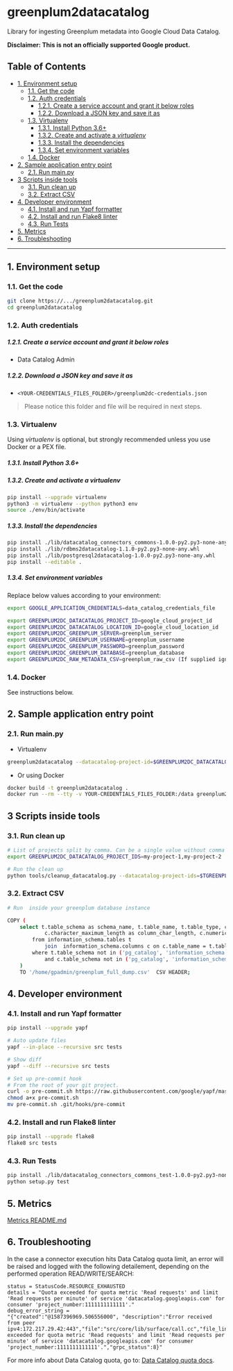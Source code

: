 # greenplum2datacatalog

Library for ingesting Greenplum metadata into Google Cloud Data Catalog.

**Disclaimer: This is not an officially supported Google product.**

<!--
  ⚠️ DO NOT UPDATE THE TABLE OF CONTENTS MANUALLY ️️⚠️
  run `npx markdown-toc -i README.md`.

  Please stick to 80-character line wraps as much as you can.
-->

## Table of Contents

<!-- toc -->

- [1. Environment setup](#1-environment-setup)
  * [1.1. Get the code](#11-get-the-code)
  * [1.2. Auth credentials](#12-auth-credentials)
      - [1.2.1. Create a service account and grant it below roles](#121-create-a-service-account-and-grant-it-below-roles)
      - [1.2.2. Download a JSON key and save it as](#122-download-a-json-key-and-save-it-as)
  * [1.3. Virtualenv](#13-virtualenv)
      - [1.3.1. Install Python 3.6+](#131-install-python-36)
      - [1.3.2. Create and activate a *virtualenv*](#132-create-and-activate-a-virtualenv)
      - [1.3.3. Install the dependencies](#133-install-the-dependencies)
      - [1.3.4. Set environment variables](#134-set-environment-variables)
  * [1.4. Docker](#14-docker)
- [2. Sample application entry point](#2-sample-application-entry-point)
  * [2.1. Run main.py](#21-run-mainpy)
- [3 Scripts inside tools](#3-scripts-inside-tools)
  * [3.1. Run clean up](#31-run-clean-up)
  * [3.2. Extract CSV](#32-extract-csv)
- [4. Developer environment](#4-developer-environment)
  * [4.1. Install and run Yapf formatter](#41-install-and-run-yapf-formatter)
  * [4.2. Install and run Flake8 linter](#42-install-and-run-flake8-linter)
  * [4.3. Run Tests](#43-run-tests)
- [5. Metrics](#5-metrics)
- [6. Troubleshooting](#6-troubleshooting)

<!-- tocstop -->

-----

## 1. Environment setup

### 1.1. Get the code

````bash
git clone https://.../greenplum2datacatalog.git
cd greenplum2datacatalog
````

### 1.2. Auth credentials

##### 1.2.1. Create a service account and grant it below roles

- Data Catalog Admin

##### 1.2.2. Download a JSON key and save it as
- `<YOUR-CREDENTIALS_FILES_FOLDER>/greenplum2dc-credentials.json`

> Please notice this folder and file will be required in next steps.

### 1.3. Virtualenv

Using *virtualenv* is optional, but strongly recommended unless you use Docker or a PEX file.

##### 1.3.1. Install Python 3.6+

##### 1.3.2. Create and activate a *virtualenv*

```bash
pip install --upgrade virtualenv
python3 -m virtualenv --python python3 env
source ./env/bin/activate
```

##### 1.3.3. Install the dependencies

```bash
pip install ./lib/datacatalog_connectors_commons-1.0.0-py2.py3-none-any.whl
pip install ./lib/rdbms2datacatalog-1.1.0-py2.py3-none-any.whl
pip install ./lib/postgresql2datacatalog-1.0.0-py2.py3-none-any.whl
pip install --editable .
```

##### 1.3.4. Set environment variables

Replace below values according to your environment:

```bash
export GOOGLE_APPLICATION_CREDENTIALS=data_catalog_credentials_file

export GREENPLUM2DC_DATACATALOG_PROJECT_ID=google_cloud_project_id
export GREENPLUM2DC_DATACATALOG_LOCATION_ID=google_cloud_location_id
export GREENPLUM2DC_GREENPLUM_SERVER=greenplum_server
export GREENPLUM2DC_GREENPLUM_USERNAME=greenplum_username
export GREENPLUM2DC_GREENPLUM_PASSWORD=greenplum_password
export GREENPLUM2DC_GREENPLUM_DATABASE=greenplum_database
export GREENPLUM2DC_RAW_METADATA_CSV=greenplum_raw_csv (If supplied ignores the GREENPLUM server credentials)

```

### 1.4. Docker

See instructions below.

## 2. Sample application entry point

### 2.1. Run main.py

- Virtualenv

```bash
greenplum2datacatalog --datacatalog-project-id=$GREENPLUM2DC_DATACATALOG_PROJECT_ID --datacatalog-location-id=$GREENPLUM2DC_DATACATALOG_LOCATION_ID --greenplum-host=$GREENPLUM2DC_GREENPLUM_SERVER --greenplum-user=$GREENPLUM2DC_GREENPLUM_USERNAME --greenplum-pass=$GREENPLUM2DC_GREENPLUM_PASSWORD --greenplum-database=$GREENPLUM2DC_GREENPLUM_DATABASE  --raw-metadata-csv=$GREENPLUM2DC_RAW_METADATA_CSV      
```

- Or using Docker

```bash
docker build -t greenplum2datacatalog .
docker run --rm --tty -v YOUR-CREDENTIALS_FILES_FOLDER:/data greenplum2datacatalog --datacatalog-project-id=$GREENPLUM2DC_DATACATALOG_PROJECT_ID --datacatalog-location-id=$GREENPLUM2DC_DATACATALOG_LOCATION_ID --greenplum-host=$GREENPLUM2DC_GREENPLUM_SERVER --greenplum-user=$GREENPLUM2DC_GREENPLUM_USERNAME --greenplum-pass=$GREENPLUM2DC_GREENPLUM_PASSWORD --greenplum-database=$GREENPLUM2DC_GREENPLUM_DATABASE  --raw-metadata-csv=$GREENPLUM2DC_RAW_METADATA_CSV       
```

## 3 Scripts inside tools

### 3.1. Run clean up

```bash
# List of projects split by comma. Can be a single value without comma
export GREENPLUM2DC_DATACATALOG_PROJECT_IDS=my-project-1,my-project-2
```

```bash
# Run the clean up
python tools/cleanup_datacatalog.py --datacatalog-project-ids=$TGREENPLUM2DC_DATACATALOG_PROJECT_IDS 

```

### 3.2. Extract CSV

```bash
# Run  inside your greenplum database instance

COPY (
    select t.table_schema as schema_name, t.table_name, t.table_type, c.column_name, c.column_default as column_default_value, c.is_nullable as column_nullable, c.data_type as column_type,
            c.character_maximum_length as column_char_length, c.numeric_precision as column_numeric_precision  
        from information_schema.tables t
            join  information_schema.columns c on c.table_name = t.table_name
        where t.table_schema not in ('pg_catalog', 'information_schema', 'pg_toast', 'gp_toolkit')
            and c.table_schema not in ('pg_catalog', 'information_schema', 'pg_toast', 'gp_toolkit')
    ) 
    TO '/home/gpadmin/greenplum_full_dump.csv'  CSV HEADER;

```

## 4. Developer environment

### 4.1. Install and run Yapf formatter

```bash
pip install --upgrade yapf

# Auto update files
yapf --in-place --recursive src tests

# Show diff
yapf --diff --recursive src tests

# Set up pre-commit hook
# From the root of your git project.
curl -o pre-commit.sh https://raw.githubusercontent.com/google/yapf/master/plugins/pre-commit.sh
chmod a+x pre-commit.sh
mv pre-commit.sh .git/hooks/pre-commit
```

### 4.2. Install and run Flake8 linter

```bash
pip install --upgrade flake8
flake8 src tests
```

### 4.3. Run Tests

```bash
pip install ./lib/datacatalog_connectors_commons_test-1.0.0-py2.py3-none-any.whl
python setup.py test
```

## 5. Metrics

[Metrics README.md](docs/README.md)

## 6. Troubleshooting

In the case a connector execution hits Data Catalog quota limit, an error will be raised and logged with the following detailement, depending on the performed operation READ/WRITE/SEARCH: 
```
status = StatusCode.RESOURCE_EXHAUSTED
details = "Quota exceeded for quota metric 'Read requests' and limit 'Read requests per minute' of service 'datacatalog.googleapis.com' for consumer 'project_number:1111111111111'."
debug_error_string = 
"{"created":"@1587396969.506556000", "description":"Error received from peer ipv4:172.217.29.42:443","file":"src/core/lib/surface/call.cc","file_line":1056,"grpc_message":"Quota exceeded for quota metric 'Read requests' and limit 'Read requests per minute' of service 'datacatalog.googleapis.com' for consumer 'project_number:1111111111111'.","grpc_status":8}"
```
For more info about Data Catalog quota, go to: [Data Catalog quota docs](https://cloud.google.com/data-catalog/docs/resources/quotas).